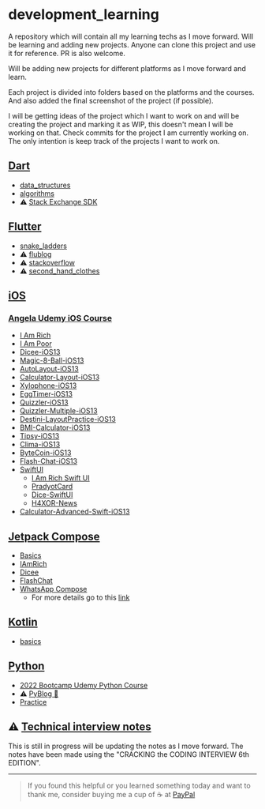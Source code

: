 # development_learning
A repository which will contain all my learning techs as I move forward. Will be learning and adding new projects. Anyone can clone this project and use it for reference. PR is also welcome.

Will be adding new projects for different platforms as I move forward and learn.

Each project is divided into folders based on the platforms and the courses. And also added the final screenshot of the project (if possible).

I will be getting ideas of the project which I want to work on and will be creating the project and marking it as WIP, this doesn't mean I will be working on that. Check commits for the project I am currently working on. The only intention is keep track of the projects I want to work on.

## [Dart](https://github.com/pradyotprksh/development_learning/tree/main/dart)
  - [data_structures](https://github.com/pradyotprksh/development_learning/tree/main/dart/data_structures)
  - [algorithms](https://github.com/pradyotprksh/development_learning/tree/main/dart/algorithms)
  - ⚠️ [Stack Exchange SDK](https://github.com/pradyotprksh/development_learning/tree/main/dart/stackexchange_api)

## [Flutter](https://github.com/pradyotprksh/development_learning/tree/main/flutter)
  - [snake_ladders](https://github.com/pradyotprksh/development_learning/tree/main/flutter/snake_ladders)
  - ⚠️ [flublog](https://github.com/pradyotprksh/development_learning/tree/main/flutter/flublog)
  - ⚠️ [stackoverflow](https://github.com/pradyotprksh/development_learning/tree/main/flutter/stackoverflow)
  - ⚠️ [second_hand_clothes](https://github.com/pradyotprksh/development_learning/tree/main/flutter/second_hand_clothes)

## [iOS](https://github.com/pradyotprksh/development_learning/tree/main/ios)

### [Angela Udemy iOS Course](https://github.com/pradyotprksh/development_learning/tree/main/ios/angela_udemy) 
  - [I Am Rich](https://github.com/pradyotprksh/development_learning/tree/main/ios/angela_udemy/i_am_rich)
  - [I Am Poor](https://github.com/pradyotprksh/development_learning/tree/main/ios/angela_udemy/i_am_poor)
  - [Dicee-iOS13](https://github.com/pradyotprksh/development_learning/tree/main/ios/angela_udemy/Dicee-iOS13)
  - [Magic-8-Ball-iOS13](https://github.com/pradyotprksh/development_learning/tree/main/ios/angela_udemy/Magic-8-Ball-iOS13)
  - [AutoLayout-iOS13](https://github.com/pradyotprksh/development_learning/tree/main/ios/angela_udemy/AutoLayout-iOS13)
  - [Calculator-Layout-iOS13](https://github.com/pradyotprksh/development_learning/tree/main/ios/angela_udemy/Calculator-Layout-iOS13)
  - [Xylophone-iOS13](https://github.com/pradyotprksh/development_learning/tree/main/ios/angela_udemy/Xylophone-iOS13)
  - [EggTimer-iOS13](https://github.com/pradyotprksh/development_learning/tree/main/ios/angela_udemy/EggTimer-iOS13)
  - [Quizzler-iOS13](https://github.com/pradyotprksh/development_learning/tree/main/ios/angela_udemy/Quizzler-iOS13)
  - [Quizzler-Multiple-iOS13](https://github.com/pradyotprksh/development_learning/tree/main/ios/angela_udemy/Quizzler-Multiple-iOS13)
  - [Destini-LayoutPractice-iOS13](https://github.com/pradyotprksh/development_learning/tree/main/ios/angela_udemy/Destini-LayoutPractice-iOS13)
  - [BMI-Calculator-iOS13](https://github.com/pradyotprksh/development_learning/tree/main/ios/angela_udemy/BMI-Calculator-iOS13)
  - [Tipsy-iOS13](https://github.com/pradyotprksh/development_learning/tree/main/ios/angela_udemy/Tipsy-iOS13)
  - [Clima-iOS13](https://github.com/pradyotprksh/development_learning/tree/main/ios/angela_udemy/Clima-iOS13)
  - [ByteCoin-iOS13](https://github.com/pradyotprksh/development_learning/tree/main/ios/angela_udemy/ByteCoin-iOS13)
  - [Flash-Chat-iOS13](https://github.com/pradyotprksh/development_learning/tree/main/ios/angela_udemy/Flash-Chat-iOS13)
  - [SwiftUI](https://github.com/pradyotprksh/development_learning/tree/main/ios/angela_udemy/SwiftUI)
    - [I Am Rich Swift UI](https://github.com/pradyotprksh/development_learning/tree/main/ios/angela_udemy/SwiftUI/I%20Am%20Rich%20Swift%20UI)
    - [PradyotCard](https://github.com/pradyotprksh/development_learning/tree/main/ios/angela_udemy/SwiftUI/PradyotCard)
    - [Dice-SwiftUI](https://github.com/pradyotprksh/development_learning/tree/main/ios/angela_udemy/SwiftUI/Dice-SwiftUI)
    - [H4XOR-News](https://github.com/pradyotprksh/development_learning/tree/main/ios/angela_udemy/SwiftUI/H4XOR-News)
  - [Calculator-Advanced-Swift-iOS13](https://github.com/pradyotprksh/development_learning/tree/main/ios/angela_udemy/Calculator-Advanced-Swift-iOS13)

## [Jetpack Compose](https://github.com/pradyotprksh/development_learning/tree/main/jetpack_compose)
  - [Basics](https://github.com/pradyotprksh/development_learning/tree/main/jetpack_compose/basics)
  - [IAmRich](https://github.com/pradyotprksh/development_learning/tree/main/jetpack_compose/IAmRich)
  - [Dicee](https://github.com/pradyotprksh/development_learning/tree/main/jetpack_compose/Dicee)
  - [FlashChat](https://github.com/pradyotprksh/development_learning/tree/main/jetpack_compose/FlashChat)
  - [WhatsApp Compose](https://github.com/pradyotprksh/development_learning/tree/main/jetpack_compose/WhatsAppCompose)
    - For more details go to this [link](https://medium.com/geekculture/whatsapp-clone-jetpack-compose-d90120723d88)

## [Kotlin](https://github.com/pradyotprksh/development_learning/tree/main/kotlin)
  - [basics](https://github.com/pradyotprksh/development_learning/tree/main/kotlin/basics)

## [Python](https://github.com/pradyotprksh/development_learning/tree/main/python)
  - [2022 Bootcamp Udemy Python Course](https://github.com/pradyotprksh/development_learning/tree/main/python/UdemyCourse/2022_Python_Bootcamp) 
  - ⚠️ [PyBlog 🐍](https://github.com/pradyotprksh/development_learning/tree/main/python/pyblog)
  - [Practice](https://github.com/pradyotprksh/development_learning/tree/main/python/practice)

## ⚠️ [Technical interview notes](https://pradyotprksh.notion.site/Technical-Interview-Notes-a12c1a0f334e4b6f85e72b299bace9ee)
This is still in progress will be updating the notes as I move forward. The notes have been made using the "CRACKING the CODING INTERVIEW 6th EDITION".

---

> If you found this helpful or you learned something today and want to thank me, consider buying me a cup of ☕ at [PayPal](https://paypal.me/pradyotprksh)
